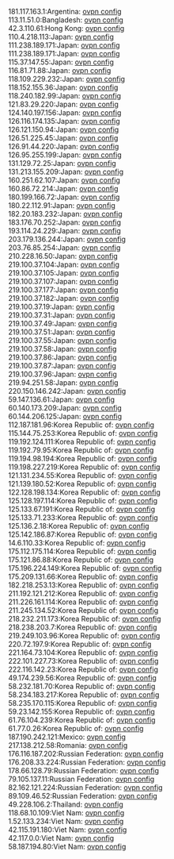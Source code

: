 181.117.163.1:Argentina: [ovpn config](vpn/181_117_163_1.ovpn)  
113.11.51.0:Bangladesh: [ovpn config](vpn/113_11_51_0.ovpn)  
42.3.110.61:Hong Kong: [ovpn config](vpn/42_3_110_61.ovpn)  
110.4.218.113:Japan: [ovpn config](vpn/110_4_218_113.ovpn)  
111.238.189.171:Japan: [ovpn config](vpn/111_238_189_171.ovpn)  
111.238.189.171:Japan: [ovpn config](vpn/111_238_189_171.ovpn)  
115.37.147.55:Japan: [ovpn config](vpn/115_37_147_55.ovpn)  
116.81.71.88:Japan: [ovpn config](vpn/116_81_71_88.ovpn)  
118.109.229.232:Japan: [ovpn config](vpn/118_109_229_232.ovpn)  
118.152.155.36:Japan: [ovpn config](vpn/118_152_155_36.ovpn)  
118.240.182.99:Japan: [ovpn config](vpn/118_240_182_99.ovpn)  
121.83.29.220:Japan: [ovpn config](vpn/121_83_29_220.ovpn)  
124.140.197.156:Japan: [ovpn config](vpn/124_140_197_156.ovpn)  
126.116.174.135:Japan: [ovpn config](vpn/126_116_174_135.ovpn)  
126.121.150.94:Japan: [ovpn config](vpn/126_121_150_94.ovpn)  
126.51.225.45:Japan: [ovpn config](vpn/126_51_225_45.ovpn)  
126.91.44.220:Japan: [ovpn config](vpn/126_91_44_220.ovpn)  
126.95.255.199:Japan: [ovpn config](vpn/126_95_255_199.ovpn)  
131.129.72.25:Japan: [ovpn config](vpn/131_129_72_25.ovpn)  
131.213.155.209:Japan: [ovpn config](vpn/131_213_155_209.ovpn)  
160.251.62.107:Japan: [ovpn config](vpn/160_251_62_107.ovpn)  
160.86.72.214:Japan: [ovpn config](vpn/160_86_72_214.ovpn)  
180.199.166.72:Japan: [ovpn config](vpn/180_199_166_72.ovpn)  
180.22.112.91:Japan: [ovpn config](vpn/180_22_112_91.ovpn)  
182.20.183.232:Japan: [ovpn config](vpn/182_20_183_232.ovpn)  
183.176.70.252:Japan: [ovpn config](vpn/183_176_70_252.ovpn)  
193.114.24.229:Japan: [ovpn config](vpn/193_114_24_229.ovpn)  
203.179.136.244:Japan: [ovpn config](vpn/203_179_136_244.ovpn)  
203.76.85.254:Japan: [ovpn config](vpn/203_76_85_254.ovpn)  
210.228.16.50:Japan: [ovpn config](vpn/210_228_16_50.ovpn)  
219.100.37.104:Japan: [ovpn config](vpn/219_100_37_104.ovpn)  
219.100.37.105:Japan: [ovpn config](vpn/219_100_37_105.ovpn)  
219.100.37.107:Japan: [ovpn config](vpn/219_100_37_107.ovpn)  
219.100.37.177:Japan: [ovpn config](vpn/219_100_37_177.ovpn)  
219.100.37.182:Japan: [ovpn config](vpn/219_100_37_182.ovpn)  
219.100.37.19:Japan: [ovpn config](vpn/219_100_37_19.ovpn)  
219.100.37.31:Japan: [ovpn config](vpn/219_100_37_31.ovpn)  
219.100.37.49:Japan: [ovpn config](vpn/219_100_37_49.ovpn)  
219.100.37.51:Japan: [ovpn config](vpn/219_100_37_51.ovpn)  
219.100.37.55:Japan: [ovpn config](vpn/219_100_37_55.ovpn)  
219.100.37.58:Japan: [ovpn config](vpn/219_100_37_58.ovpn)  
219.100.37.86:Japan: [ovpn config](vpn/219_100_37_86.ovpn)  
219.100.37.87:Japan: [ovpn config](vpn/219_100_37_87.ovpn)  
219.100.37.96:Japan: [ovpn config](vpn/219_100_37_96.ovpn)  
219.94.251.58:Japan: [ovpn config](vpn/219_94_251_58.ovpn)  
220.150.146.242:Japan: [ovpn config](vpn/220_150_146_242.ovpn)  
59.147.136.61:Japan: [ovpn config](vpn/59_147_136_61.ovpn)  
60.140.173.209:Japan: [ovpn config](vpn/60_140_173_209.ovpn)  
60.144.206.125:Japan: [ovpn config](vpn/60_144_206_125.ovpn)  
112.187.181.96:Korea Republic of: [ovpn config](vpn/112_187_181_96.ovpn)  
115.144.75.253:Korea Republic of: [ovpn config](vpn/115_144_75_253.ovpn)  
119.192.124.111:Korea Republic of: [ovpn config](vpn/119_192_124_111.ovpn)  
119.192.79.95:Korea Republic of: [ovpn config](vpn/119_192_79_95.ovpn)  
119.194.98.194:Korea Republic of: [ovpn config](vpn/119_194_98_194.ovpn)  
119.198.227.219:Korea Republic of: [ovpn config](vpn/119_198_227_219.ovpn)  
121.131.234.55:Korea Republic of: [ovpn config](vpn/121_131_234_55.ovpn)  
121.139.180.52:Korea Republic of: [ovpn config](vpn/121_139_180_52.ovpn)  
122.128.198.134:Korea Republic of: [ovpn config](vpn/122_128_198_134.ovpn)  
125.128.197.114:Korea Republic of: [ovpn config](vpn/125_128_197_114.ovpn)  
125.133.67.191:Korea Republic of: [ovpn config](vpn/125_133_67_191.ovpn)  
125.133.71.233:Korea Republic of: [ovpn config](vpn/125_133_71_233.ovpn)  
125.136.2.18:Korea Republic of: [ovpn config](vpn/125_136_2_18.ovpn)  
125.142.186.87:Korea Republic of: [ovpn config](vpn/125_142_186_87.ovpn)  
14.6.110.33:Korea Republic of: [ovpn config](vpn/14_6_110_33.ovpn)  
175.112.175.114:Korea Republic of: [ovpn config](vpn/175_112_175_114.ovpn)  
175.121.86.88:Korea Republic of: [ovpn config](vpn/175_121_86_88.ovpn)  
175.196.224.149:Korea Republic of: [ovpn config](vpn/175_196_224_149.ovpn)  
175.209.131.66:Korea Republic of: [ovpn config](vpn/175_209_131_66.ovpn)  
182.218.253.13:Korea Republic of: [ovpn config](vpn/182_218_253_13.ovpn)  
211.192.121.212:Korea Republic of: [ovpn config](vpn/211_192_121_212.ovpn)  
211.226.161.114:Korea Republic of: [ovpn config](vpn/211_226_161_114.ovpn)  
211.245.134.52:Korea Republic of: [ovpn config](vpn/211_245_134_52.ovpn)  
218.232.211.173:Korea Republic of: [ovpn config](vpn/218_232_211_173.ovpn)  
218.238.203.7:Korea Republic of: [ovpn config](vpn/218_238_203_7.ovpn)  
219.249.103.96:Korea Republic of: [ovpn config](vpn/219_249_103_96.ovpn)  
220.72.197.9:Korea Republic of: [ovpn config](vpn/220_72_197_9.ovpn)  
221.164.73.104:Korea Republic of: [ovpn config](vpn/221_164_73_104.ovpn)  
222.101.227.73:Korea Republic of: [ovpn config](vpn/222_101_227_73.ovpn)  
222.116.142.23:Korea Republic of: [ovpn config](vpn/222_116_142_23.ovpn)  
49.174.239.56:Korea Republic of: [ovpn config](vpn/49_174_239_56.ovpn)  
58.232.181.70:Korea Republic of: [ovpn config](vpn/58_232_181_70.ovpn)  
58.234.183.217:Korea Republic of: [ovpn config](vpn/58_234_183_217.ovpn)  
58.235.170.115:Korea Republic of: [ovpn config](vpn/58_235_170_115.ovpn)  
59.23.142.155:Korea Republic of: [ovpn config](vpn/59_23_142_155.ovpn)  
61.76.104.239:Korea Republic of: [ovpn config](vpn/61_76_104_239.ovpn)  
61.77.0.26:Korea Republic of: [ovpn config](vpn/61_77_0_26.ovpn)  
187.190.242.121:Mexico: [ovpn config](vpn/187_190_242_121.ovpn)  
217.138.212.58:Romania: [ovpn config](vpn/217_138_212_58.ovpn)  
176.116.187.202:Russian Federation: [ovpn config](vpn/176_116_187_202.ovpn)  
176.208.33.224:Russian Federation: [ovpn config](vpn/176_208_33_224.ovpn)  
178.66.128.79:Russian Federation: [ovpn config](vpn/178_66_128_79.ovpn)  
79.105.137.11:Russian Federation: [ovpn config](vpn/79_105_137_11.ovpn)  
82.162.121.224:Russian Federation: [ovpn config](vpn/82_162_121_224.ovpn)  
89.109.46.52:Russian Federation: [ovpn config](vpn/89_109_46_52.ovpn)  
49.228.106.2:Thailand: [ovpn config](vpn/49_228_106_2.ovpn)  
118.68.10.109:Viet Nam: [ovpn config](vpn/118_68_10_109.ovpn)  
1.52.133.234:Viet Nam: [ovpn config](vpn/1_52_133_234.ovpn)  
42.115.191.180:Viet Nam: [ovpn config](vpn/42_115_191_180.ovpn)  
42.117.0.0:Viet Nam: [ovpn config](vpn/42_117_0_0.ovpn)  
58.187.194.80:Viet Nam: [ovpn config](vpn/58_187_194_80.ovpn)  
